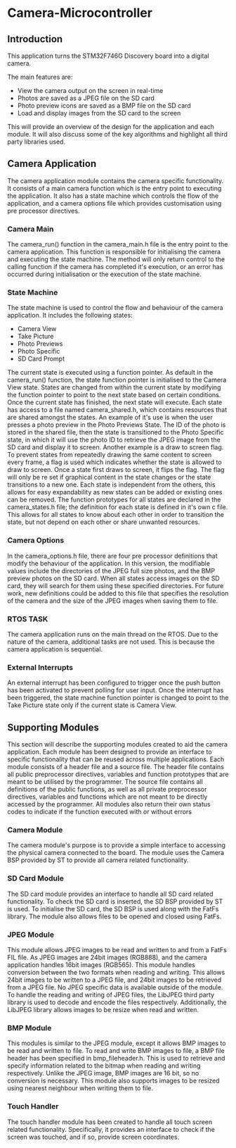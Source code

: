 # Camera-Microcontroller

## Introduction

This application turns the STM32F746G Discovery board into a digital camera.

The main features are:

- View the camera output on the screen in real-time
- Photos are saved as a JPEG file on the SD card
- Photo preview icons are saved as a BMP file on the SD card
- Load and display images from the SD card to the screen

This will provide an overview of the design for the application and each module. It will also discuss some of the key algorithms and highlight all third party libraries used.

## Camera Application

The camera application module contains the camera specific functionality. It consists of a main camera function which is the entry point to executing the application. It also has a state machine which controls the flow of the application, and a camera options file which provides customisation using pre processor directives.

### Camera Main

The camera_run() function in the camera_main.h file is the entry point to the camera application. This function is responsible for initialising the camera and executing the state machine. The method will only return control to the calling function if the camera has completed it's execution, or an error has occurred during initialisation or the execution of the state machine.

### State Machine

The state machine is used to control the flow and behaviour of the camera application. It includes the following states:

- Camera View
- Take Picture
- Photo Previews
- Photo Specific
- SD Card Prompt

The current state is executed using a function pointer. As default in the camera_run() function, the state function pointer is initialised to the Camera View state. States are changed from within the current state by modifying the function pointer to point to the next state based on certain conditions. Once the current state has finished, the next state will execute. Each state has access to a file named camera_shared.h, which contains resources that are shared amongst the states. An example of it's use is when the user presses a photo preview in the Photo Previews State. The ID of the photo is stored in the shared file, then the state is transitioned to the Photo Specific state, in which it will use the photo ID to retrieve the JPEG image from the SD card and display it to screen. Another example is a draw to screen flag. To prevent states from repeatedly drawing the same content to screen every frame, a flag is used which indicates whether the state is allowed to draw to screen. Once a state first draws to screen, it flips the flag. The flag will only be re set if graphical content in the state changes or the state transitions to a new one. Each state is independent from the others, this allows for easy expandability as new states can be added or existing ones can be removed. The function prototypes for all states are declared in the camera_states.h file; the definition for each state is defined in it's own c file. This allows for all states to know about each other in order to transition the state, but not depend on each other or share unwanted resources.

### Camera Options

In the camera_options.h file, there are four pre processor definitions that modify the behaviour of the application. In this version, the modifiable values include the directories of the JPEG full size photos, and the BMP preview photos on the SD card. When all states access images on the SD card, they will search for them using these specified directories. For future work, new definitions could be added to this file that specifies the resolution of the camera and the size of the JPEG images when saving them to file.

### RTOS TASK

The camera application runs on the main thread on the RTOS. Due to the nature of the camera, additional tasks are not used. This is because the camera application is sequential.

### External Interrupts

An external interrupt has been configured to trigger once the push button has been activated to prevent polling for user input. Once the interrupt has been triggered, the state machine function pointer is changed to point to the Take Picture state only if the current state is Camera View.

## Supporting Modules

This section will describe the supporting modules created to aid the camera application. Each module has been designed to provide an interface to specific functionality that can be reused across multiple applications. Each module consists of a header file and a source file. The header file contains all public preprocessor directives, variables and function prototypes that are meant to be utilised by the programmer. The source file contains all definitions of the public functions, as well as all private preprocessor directives, variables and functions which are not meant to be directly accessed by the programmer. All modules also return their own status codes to indicate if the function executed with or without errors

### Camera Module

The camera module's purpose is to provide a simple interface to accessing the physical camera connected to the board. The module uses the Camera BSP provided by ST to provide all camera related functionality.

### SD Card Module

The SD card module provides an interface to handle all SD card related functionality. To check the SD card is inserted, the SD BSP provided by ST is used. To initialise the SD card, the SD BSP is used along with the FatFs library. The module also allows files to be opened and closed using FatFs.

### JPEG Module

This module allows JPEG images to be read and written to and from a FatFs FIL file. As JPEG images are 24bit images (RGB888), and the camera application handles 16bit images (RGB565). This module handles conversion between the two formats when reading and writing. This allows 24bit images to be written to a JPEG file, and 24bit images to be retrieved from a JPEG file. No JPEG specific data is available outside of the module. To handle the reading and writing of JPEG files, the LibJPEG third party library is used to decode and encode the files respectively. Additionally, the LibJPEG library allows images to be resize when read and written.

### BMP Module

This modules is similar to the JPEG module, except it allows BMP images to be read and written to file. To read and write BMP images to file, a BMP file header has been specified in bmp_fileheader.h. This is used to retrieve and specify information related to the bitmap when reading and writing respectively. Unlike the JPEG image, BMP images are 16 bit, so no conversion is necessary. This module also supports images to be resized using nearest neighbour when writing them to file.

### Touch Handler

The touch handler module has been created to handle all touch screen related functionality. Specifically, it provides an interface to check if the screen was touched, and if so, provide screen coordinates.
